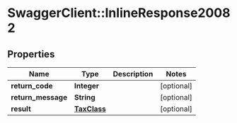 # SwaggerClient::InlineResponse20082

## Properties
Name | Type | Description | Notes
------------ | ------------- | ------------- | -------------
**return_code** | **Integer** |  | [optional] 
**return_message** | **String** |  | [optional] 
**result** | [**TaxClass**](TaxClass.md) |  | [optional] 



